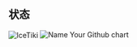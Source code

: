 ## 状态

<img align="center" src="https://github-readme-stats.vercel.app/api?username=IceTiki&show_icons=true" alt="IceTiki" />

<img src="https://ghchart.rshah.org/IceTiki" alt="Name Your Github chart">
